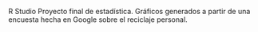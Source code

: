 R Studio
Proyecto final de estadística. Gráficos generados a partir de una encuesta hecha en Google sobre el reciclaje personal.
